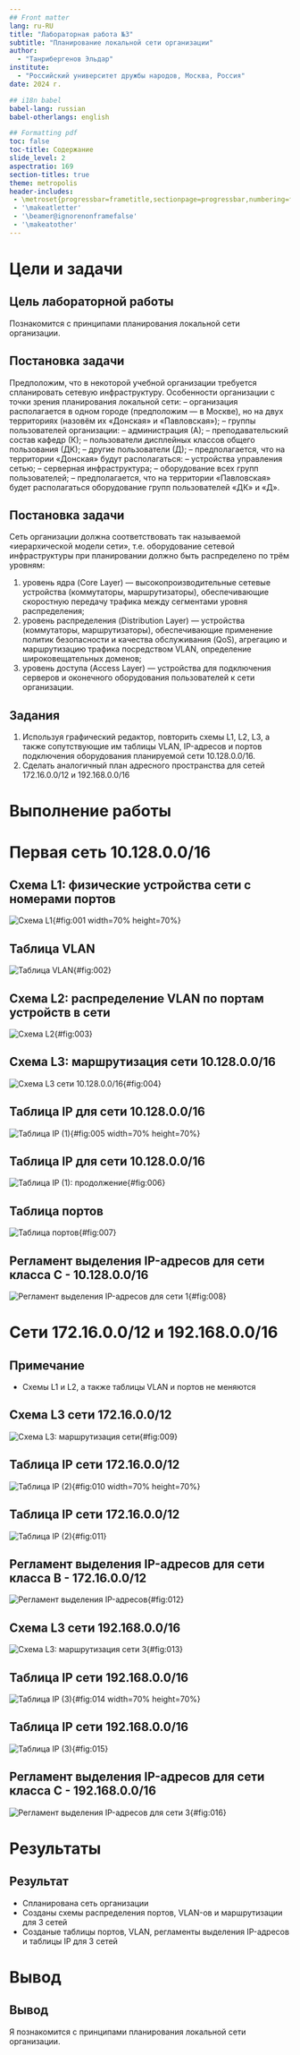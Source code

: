 ```yaml
---
## Front matter
lang: ru-RU
title: "Лабораторная работа №3"
subtitle: "Планирование локальной сети организации"
author:
  - "Танрибергенов Эльдар"
institute:
  - "Российский университет дружбы народов, Москва, Россия"
date: 2024 г.

## i18n babel
babel-lang: russian
babel-otherlangs: english

## Formatting pdf
toc: false
toc-title: Содержание
slide_level: 2
aspectratio: 169
section-titles: true
theme: metropolis
header-includes:
 - \metroset{progressbar=frametitle,sectionpage=progressbar,numbering=fraction}
 - '\makeatletter'
 - '\beamer@ignorenonframefalse'
 - '\makeatother'
---
```



# Цели и задачи

## Цель лабораторной работы

Познакомится с принципами планирования локальной сети организации.

## Постановка задачи

Предположим, что в некоторой учебной организации требуется спланировать сетевую инфраструктуру.
Особенности организации с точки зрения планирования локальной сети:
– организация располагается в одном городе (предположим — в Москве), но на двух территориях (назовём их «Донская» и «Павловская»);
– группы пользователей организации:
– администрация (А);
– преподавательский состав кафедр (К);
– пользователи дисплейных классов общего пользования (ДК);
– другие пользователи (Д);
– предполагается, что на территории «Донская» будут располагаться:
– устройства управления сетью;
– серверная инфраструктура;
– оборудование всех групп пользователей;
– предполагается, что на территории «Павловская» будет располагаться
оборудование групп пользователей «ДК» и «Д».

## Постановка задачи

Сеть организации должна соответствовать так называемой «иерархической
модели сети», т.е. оборудование сетевой инфраструктуры при планировании должно быть распределено по трём уровням:

1) уровень ядра (Core Layer) — высокопроизводительные сетевые устройства (коммутаторы, маршрутизаторы), обеспечивающие скоростную передачу трафика между сегментами уровня распределения;
2) уровень распределения (Distribution Layer) — устройства (коммутаторы, маршрутизаторы), обеспечивающие применение политик безопасности и качества обслуживания (QoS), агрегацию и маршрутизацию трафика посредством VLAN, определение широковещательных доменов;
3) уровень доступа (Access Layer) — устройства для подключения серверов и оконечного оборудования пользователей к сети организации.


## Задания

1. Используя графический редактор, повторить схемы L1, L2, L3, а также сопутствующие им таблицы VLAN, IP-адресов и портов подключения оборудования планируемой сети 10.128.0.0/16.
2. Cделать аналогичный план адресного пространства для сетей 172.16.0.0/12 и 192.168.0.0/16


# Выполнение работы


# Первая сеть 10.128.0.0/16


## Схема L1: физические устройства сети с номерами портов

![Схема L1](../images/L1.png){#fig:001 width=70% height=70%}


## Таблица VLAN

![Таблица VLAN](../images/VLAN-table.png){#fig:002}


## Схема L2: распределение VLAN по портам устройств в сети

![Схема L2](../images/L2.png){#fig:003}


## Схема L3: маршрутизация сети 10.128.0.0/16

![Схема L3 сети 10.128.0.0/16](../images/L3-1.png){#fig:004}


## Таблица IP для сети 10.128.0.0/16

![Таблица IP (1)](../images/ip-table-1.1.png){#fig:005 width=70% height=70%}

## Таблица IP для сети 10.128.0.0/16

![Таблица IP (1): продолжение](../images/ip-table-1.2.png){#fig:006}


## Таблица портов

![Таблица портов](../images/port-table.png){#fig:007}


## Регламент выделения IP-адресов для сети класса C - 10.128.0.0/16

![Регламент выделения IP-адресов для сети 1](../images/ip-allocation-C.png){#fig:008}




# Сети 172.16.0.0/12 и 192.168.0.0/16 


## Примечание

- Схемы L1 и L2, а также таблицы VLAN и портов не меняются


## Схема L3 сети 172.16.0.0/12

![Схема L3: маршрутизация сети](../images/L3-2.png){#fig:009}


## Таблица IP сети 172.16.0.0/12

![Таблица IP (2)](../images/ip-table-2.1.png){#fig:010 width=70% height=70%}

## Таблица IP сети 172.16.0.0/12

![Таблица IP (2)](../images/ip-table-2.2.png){#fig:011}



##  Регламент выделения IP-адресов для сети класса B  -  172.16.0.0/12

![Регламент выделения IP-адресов](../images/ip-allocation-B.png){#fig:012}



## Схема L3 сети 192.168.0.0/16

![Схема L3: маршрутизация сети 3](../images/L3-3.png){#fig:013}



## Таблица IP сети 192.168.0.0/16

![Таблица IP (3)](../images/ip-table-3.1.png){#fig:014 width=70% height=70%}

## Таблица IP сети 192.168.0.0/16

![Таблица IP (3)](../images/ip-table-3.2.png){#fig:015}



## Регламент выделения IP-адресов для сети класса C  -  192.168.0.0/16

![Регламент выделения IP-адресов для сети 3](../images/ip-allocation-C.png){#fig:016}



# Результаты


## Результат

- Спланирована сеть организации
- Созданы схемы распределения портов, VLAN-ов и маршрутизации для 3 сетей
- Созданые таблицы портов, VLAN, регламенты выделения IP-адресов и таблицы IP для 3 сетей



# Вывод

## Вывод

Я познакомится с принципами планирования локальной сети организации.
